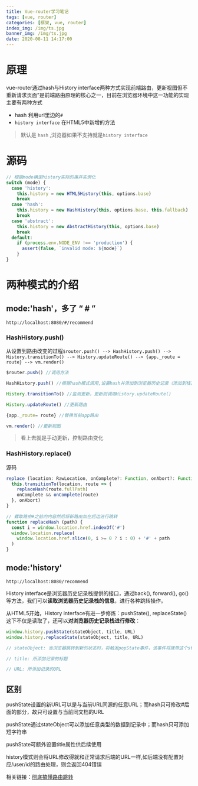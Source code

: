 ```yaml
---
title: Vue-router学习笔记
tags: [vue, router]
categories: [框架, vue, router]
index_img: /img/ts.jpg
banner_img: /img/ts.jpg
date: 2020-08-11 14:17:00
---
```

# 原理 
vue-router通过hash与History interface两种方式实现前端路由，更新视图但不重新请求页面”是前端路由原理的核心之一，目前在浏览器环境中这一功能的实现主要有两种方式
* hash 利用url里边的`#`
* `history interface` 在HTML5中新增的方法

> 默认是 `hash` ,浏览器如果不支持就是`history interface`

# 源码
```js
// 根据mode确定history实际的类并实例化
switch (mode) {
  case 'history':
    this.history = new HTML5History(this, options.base)
    break
  case 'hash':
    this.history = new HashHistory(this, options.base, this.fallback)
    break
  case 'abstract':
    this.history = new AbstractHistory(this, options.base)
    break
  default:
    if (process.env.NODE_ENV !== 'production') {
      assert(false, `invalid mode: ${mode}`)
    }
}
```

# 两种模式的介绍
## mode:'hash'，多了 “ # ”
```
http://localhost:8080/#/recommend
```

### HashHistory.push()
从设置到路由改变的过程`$router.push() --> HashHistory.push() --> History.transitionTo() --> History.updateRoute() --> {app._route = route} --> vm.render()`

```js
$router.push() //调用方法

HashHistory.push() //根据hash模式调用,设置hash并添加到浏览器历史记录（添加到栈顶）（window.location.hash= XXX）

History.transitionTo() //监测更新，更新则调用History.updateRoute()

History.updateRoute() //更新路由

{app._route= route} //替换当前app路由

vm.render() //更新视图
```

> 看上去就是手动更新，控制路由变化

### HashHistory.replace()
源码
```ts
replace (location: RawLocation, onComplete?: Function, onAbort?: Function) {
  this.transitionTo(location, route => {
    replaceHash(route.fullPath)
    onComplete && onComplete(route)
  }, onAbort)
}

// 截取路由#之前的内容然后将新路由加在后边进行跳转
function replaceHash (path) {
  const i = window.location.href.indexOf('#')
  window.location.replace(
    window.location.href.slice(0, i >= 0 ? i : 0) + '#' + path
  )
}
```


## mode:'history'
```
http://localhost:8080/recommend
```

History interface是浏览器历史记录栈提供的接口，通过back(), forward(), go()等方法，我们可以**读取浏览器历史记录栈的信息**，进行各种跳转操作。

从HTML5开始，History interface有进一步修炼：pushState(), replaceState() 这下不仅是读取了，还可以**对浏览器历史记录栈进行修改**：
```js
window.history.pushState(stateObject, title, URL)
window.history.replaceState(stateObject, title, URL)

// stateObject: 当浏览器跳转到新的状态时，将触发popState事件，该事件将携带这个stateObject参数的副本

// title: 所添加记录的标题

// URL: 所添加记录的URL
```

## 区别
pushState设置的新URL可以是与当前URL同源的任意URL；而hash只可修改#后面的部分，故只可设置与当前同文档的URL

pushState通过stateObject可以添加任意类型的数据到记录中；而hash只可添加短字符串

pushState可额外设置title属性供后续使用

history模式则会将URL修改得就和正常请求后端的URL一样,如后端没有配置对应/user/id的路由处理，则会返回404错误

相关链接：[彻底搞懂路由跳转](https://segmentfault.com/a/1190000014120456?utm_source=tag-newest)